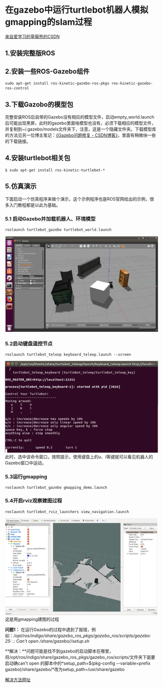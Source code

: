 # 在gazebo中运行turtlebot机器人模拟gmapping的slam过程
[来自爱学习的草莓熊的CSDN](https://blog.csdn.net/lingchen2348/article/details/79503970 "来自爱学习的草莓熊")

## 1.安装完整版ROS

## 2.安装一些ROS-Gazebo组件

	sudo apt-get install ros-kinetic-gazebo-ros-pkgs ros-kinetic-gazebo-ros-control

## 3.下载Gazobo的模型包
完整安装ROS后自带的Gazebo没有相应的模型文件，启动empty_world.launch后可能出现黑屏，此时的gazebo里面啥模型也没有，必须下载相应的模型文件，并复制到~/.gazebo/models文件夹下，注意，这是一个隐藏文件夹。下载模型库的方法见另一位博主笔记：[《Gazebo问题修复 - CSDN博客》](https://blog.csdn.net/qq_39989653/article/details/78472097 "")，里面有稍微快一些的下载链接。

## 4.安装turtlebot相关包

	$ sudo apt-get install ros-kinetic-turtlebot-*

## 5.仿真演示
下面启动一个仿真程序来做个演示，这个示例程序也是ROS官网给出的示例，很多入门教程都是以此为基础。

### 5.1 启动Gazebo并加载机器人、环境模型

	roslaunch turtlebot_gazebo turtlebot_world.launch

![](.\data\img\gazebo.jpg)


### 5.2启动键盘遥控节点

	roslaunch turtlebot_teleop keyboard_teleop.launch --screen

![](.\data\img\keyboard.jpg)
此时，选中该命令窗口，按照提示，使用键盘上的u、i等键就可以看见机器人的Gazebo窗口中运动。

### 5.3运行gmapping

	roslaunch turtlebot_gazebo gmapping_demo.launch

### 5.4开启rviz观察建图过程

	roslaunch turtlebot_rviz_launchers view_navigation.launch

![](.\data\img\rviz.jpg)
这是用gmapping建图的过程

**问题1：**
在运行Gazebo的过程中遇到了报错，例如：*/opt/ros/indigo/share/gazebo_ros_pkgs/gazebo_ros/scripts/gazebo: 25: .: Can't open /share/gazebo//setup.sh*

**解决：**问题可能是找不到gazebo的启动脚本在哪里，将/opt/ros/indigo/share/gazebo_ros_pkgs/gazebo_ros/scripts/文件夹下面要启动确can't open 的脚本中的*setup_path=$(pkg-config --variable=prefix gazebo)/share/gazebo/*改为setup_path=/usr/share/gazebo

[解决方法网址](https://answers.ros.org/question/215796/problem-for-install-gazebo_ros_package/ "answers ros")


